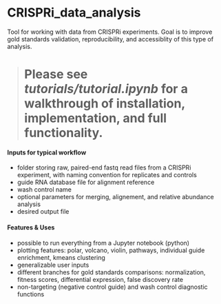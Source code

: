 # CRISPRi_data_analysis
Tool for working with data from CRISPRi experiments. Goal is to improve gold standards validation, reproducibility, and accessiblity of this type of analysis.

> # Please see ***tutorials/tutorial.ipynb*** for a walkthrough of installation, implementation, and full functionality.

#### Inputs for typical workflow
- folder storing raw, paired-end fastq read files from a CRISPRi experiment, with naming convention for replicates and controls
- guide RNA database file for alignment reference
- wash control name
- optional parameters for merging, alignement, and relative abundance analysis
- desired output file

#### Features & Uses
- possible to run everything from a Jupyter notebook (python)
- plotting features: polar, volcano, violin, pathways, individual guide enrichment, kmeans clustering
- generalizable user inputs
- different branches for gold standards comparisons: normalization, fitness scores, differential expression, false discovery rate
- non-targeting (negative control guide) and wash control diagnostic functions
